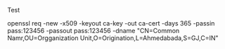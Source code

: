 Test

openssl req -new -x509 -keyout ca-key -out ca-cert -days 365 -passin pass:123456 -passout pass:123456 -dname "CN=Common Namr,OU=Orgganization Unit,O=Origination,L=Ahmedabada,S=GJ,C=IN"
